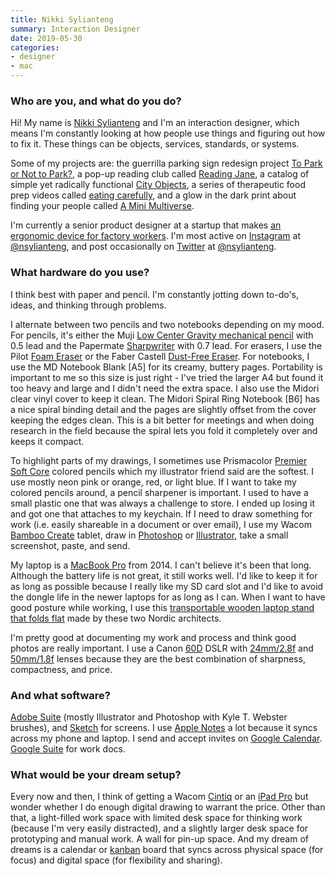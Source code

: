 ```yaml
---
title: Nikki Sylianteng
summary: Interaction Designer
date: 2019-05-30
categories:
- designer
- mac
---
```


### Who are you, and what do you do?

Hi! My name is [Nikki Sylianteng](https://nikkisylianteng.com/ "Nikki's website.") and I'm an interaction designer, which means I'm constantly looking at how people use things and figuring out how to fix it. These things can be objects, services, standards, or systems. 

Some of my projects are: the guerrilla parking sign redesign project [To Park or Not to Park?](http://signup.toparkornottopark.com/ "Nikki's parking sign redesign project."), a pop-up reading club called [Reading Jane](https://nikkisylianteng.com/reading-jane/ "Nikki's book club."), a catalog of simple yet radically functional [City Objects](https://cityobjects.io/ "Nikki's catalog of city objects."), a series of therapeutic food prep videos called [eating carefully](https://eatingcarefully.com/ "Nikki's food preparation videos."), and a glow in the dark print about finding your people called [A Mini Multiverse](http://multiverse.nikkisylianteng.com/ "Nikki's glow in the dark print.").

I'm currently a senior product designer at a startup that makes [an ergonomic device for factory workers][reflex]. I'm most active on [Instagram][] at [@nsylianteng](), and post occasionally on [Twitter][] at [@nsylianteng](https://twitter.com/nsylianteng "Nikki's Twitter account.").

### What hardware do you use?

I think best with paper and pencil. I'm constantly jotting down to-do's, ideas, and thinking through problems.

I alternate between two pencils and two notebooks depending on my mood. For pencils, it's either the Muji [Low Center Gravity mechanical pencil][low-center-gravity] with 0.5 lead and the Papermate [Sharpwriter][] with 0.7 lead. For erasers, I use the Pilot [Foam Eraser][foam-eraser] or the Faber Castell [Dust-Free Eraser][dust-free-eraser]. For notebooks, I use the MD Notebook Blank [A5] for its creamy, buttery pages. Portability is important to me so this size is just right - I've tried the larger A4 but found it too heavy and large and I didn't need the extra space. I also use the Midori clear vinyl cover to keep it clean. The Midori Spiral Ring Notebook [B6] has a nice spiral binding detail and the pages are slightly offset from the cover keeping the edges clean. This is a bit better for meetings and when doing research in the field because the spiral lets you fold it completely over and keeps it compact.

To highlight parts of my drawings, I sometimes use Prismacolor [Premier Soft Core][premier-soft-core] colored pencils which my illustrator friend said are the softest. I use mostly neon pink or orange, red, or light blue. If I want to take my colored pencils around, a pencil sharpener is important. I used to have a small plastic one that was always a challenge to store. I ended up losing it and got one that attaches to my keychain. If I need to draw something for work (i.e. easily shareable in a document or over email), I use my Wacom [Bamboo Create][bamboo-create] tablet, draw in [Photoshop][] or [Illustrator][], take a small screenshot, paste, and send.

My laptop is a [MacBook Pro][macbook-pro] from 2014. I can't believe it's been that long. Although the battery life is not great, it still works well. I'd like to keep it for as long as possible because I really like my SD card slot and I'd like to avoid the dongle life in the newer laptops for as long as I can. When I want to have good posture while working, I use this [transportable wooden laptop stand that folds flat][standing] made by these two Nordic architects.

I'm pretty good at documenting my work and process and think good photos are really important. I use a Canon [60D][eos-60d] DSLR with [24mm/2.8f][ef-24mm-f2.8] and [50mm/1.8f][ef-50mm-f1.8-ii] lenses because they are the best combination of sharpness, compactness, and price.

### And what software?

[Adobe Suite][creative-suite] (mostly Illustrator and Photoshop with Kyle T. Webster brushes), and [Sketch][] for screens. I use [Apple Notes][notes] a lot because it syncs across my phone and laptop. I send and accept invites on [Google Calendar][google-calendar]. [Google Suite][g-suite] for work docs.

### What would be your dream setup?

Every now and then, I think of getting a Wacom [Cintiq][] or an [iPad Pro][ipad-pro] but wonder whether I do enough digital drawing to warrant the price. Other than that, a light-filled work space with limited desk space for thinking work (because I'm very easily distracted), and a slightly larger desk space for prototyping and manual work. A wall for pin-up space. And my dream of dreams is a calendar or [kanban](https://en.wikipedia.org/wiki/Kanban_(development) "The Wikipedia entry for kanban.") board that syncs across physical space (for focus) and digital space (for flexibility and sharing).

[bamboo-create]: https://www.newegg.com/global/{SHORTCODE}/Common/MessagePage/3?ID=13 "A drawing tablet."
[cintiq]: https://www.wacom.com/en-us/us/cintiq "A computer screen you can draw on."
[creative-suite]: https://www.adobe.com/creativecloud.html "A collection of design tools."
[dust-free-eraser]: http://web.archive.org/web/20190124011915/http://www.fabercastell.com:80/art-and-graphic/artist-products/accessories/EraserDustfree/187120 "An eraser."
[ef-24mm-f2.8]: http://web.archive.org/web/20150906123956/http://www.usa.canon.com/cusa/support/professional/lenses/ef_lenses/ef_24mm_f_2_8 "A wide angle lens."
[ef-50mm-f1.8-ii]: http://web.archive.org/web/20151104043247/http://www.usa.canon.com:80/cusa/consumer/products/cameras/ef_lens_lineup/ef_50mm_f_1_8_ii "A standard and medium telephoto camera lens."
[eos-60d]: http://web.archive.org/web/20151103110651/http://www.usa.canon.com:80/cusa/consumer/products/cameras/slr_cameras/eos_60d "A consumer-level DSLR camera."
[foam-eraser]: https://www.jetpens.com/Pilot-Foam-Eraser-Size-10/pd/2526 "An eraser."
[g-suite]: https://workspace.google.com/ "A hosted solution for email, calendaring and more."
[google-calendar]: https://en.wikipedia.org/wiki/Google_Calendar "A web-based calendar client."
[illustrator]: https://www.adobe.com/products/illustrator.html "A vector graphics editor."
[instagram]: https://www.instagram.com/ "A photo sharing service."
[ipad-pro]: https://en.wikipedia.org/wiki/IPad_Pro "An iOS tablet."
[low-center-gravity]: https://www.muji.us/collections/pen-pencils "A mechanical pencil."
[macbook-pro]: https://www.apple.com/macbook-pro/ "A laptop."
[notes]: https://en.wikipedia.org/wiki/Notes_(Apple) "A note-taking application included with Mac OS X."
[photoshop]: https://www.adobe.com/products/photoshop.html "A bitmap image editor."
[premier-soft-core]: http://web.archive.org/web/20170917180149/http://prismacolor.com/products/colored-pencils/softcore-lead "Coloured pencils."
[reflex]: https://www.wearkinetic.com/product-update/ "A wearable device for better ergonomic workplace safety."
[sharpwriter]: http://web.archive.org/web/20201223071241/http://www.amazon.com/Paper-Mate-Sharpwriter-Mechanical-3030131/dp/B00006IEE4 "A mechanical pencil."
[sketch]: https://www.sketch.com/ "A vector drawing application for Mac OS X."
[standing]: https://www.kickstarter.com/projects/516620245/standing-laptop-stand-get-1-and-give-1-for-free "A foldable wooden laptop stand."
[twitter]: http://web.archive.org/web/20230525035323/https://twitter.com/ "An online micro-blogging platform."
